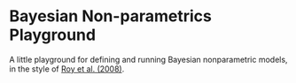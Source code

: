 # Bayesian Non-parametrics Playground

A little playground for defining and running Bayesian nonparametric models, in the style of [Roy et al. (2008)](http://danroy.org/papers/RoyManGooTen-ICMLNPB-2008.pdf).

